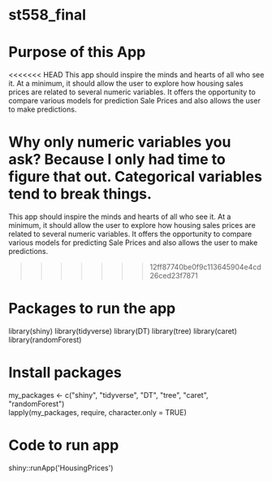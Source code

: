 # st558_final

# Purpose of this App

<<<<<<< HEAD
This app should inspire the minds and hearts of all who see it. At a minimum, it should allow the user to explore how housing sales prices are related to several numeric variables. It offers the opportunity to compare various models for prediction Sale Prices and also allows the user to make predictions. 

Why only numeric variables you ask? Because I only had time to figure that out. Categorical variables tend to break things.
=======
This app should inspire the minds and hearts of all who see it. At a minimum, it should allow the user to explore how housing sales prices are related to several numeric variables. It offers the opportunity to compare various models for predicting Sale Prices and also allows the user to make predictions.
>>>>>>> 12ff87740be0f9c113645904e4cd26ced23f7871

# Packages to run the app

library(shiny)
library(tidyverse)
library(DT)
library(tree)
library(caret)
library(randomForest)

# Install packages

my_packages <- c("shiny", "tidyverse", "DT", "tree", "caret", "randomForest")  
lapply(my_packages, require, character.only = TRUE) 

# Code to run app

shiny::runApp('HousingPrices')
